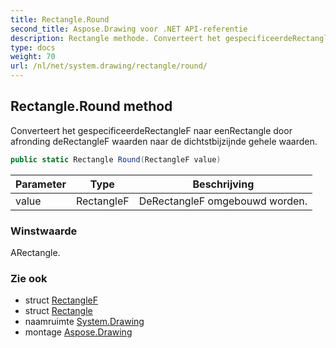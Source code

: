 ```yaml
---
title: Rectangle.Round
second_title: Aspose.Drawing voor .NET API-referentie
description: Rectangle methode. Converteert het gespecificeerdeRectangleF naar eenRectangle door afronding deRectangleF waarden naar de dichtstbijzijnde gehele waarden.
type: docs
weight: 70
url: /nl/net/system.drawing/rectangle/round/
---
```

## Rectangle.Round method

Converteert het gespecificeerdeRectangleF naar eenRectangle door afronding deRectangleF waarden naar de dichtstbijzijnde gehele waarden.

```csharp
public static Rectangle Round(RectangleF value)
```

| Parameter | Type | Beschrijving |
| --- | --- | --- |
| value | RectangleF | DeRectangleF omgebouwd worden. |

### Winstwaarde

ARectangle.

### Zie ook

* struct [RectangleF](../../rectanglef/)
* struct [Rectangle](../)
* naamruimte [System.Drawing](../../rectangle/)
* montage [Aspose.Drawing](../../../)


